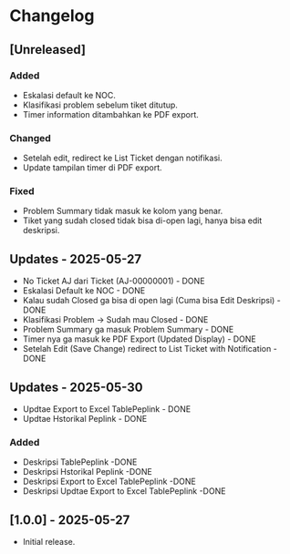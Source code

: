 # Changelog

## [Unreleased]
### Added
- Eskalasi default ke NOC.
- Klasifikasi problem sebelum tiket ditutup.
- Timer information ditambahkan ke PDF export.

### Changed
- Setelah edit, redirect ke List Ticket dengan notifikasi.
- Update tampilan timer di PDF export.

### Fixed
- Problem Summary tidak masuk ke kolom yang benar.
- Tiket yang sudah closed tidak bisa di-open lagi, hanya bisa edit deskripsi.


## Updates - 2025-05-27
- No Ticket AJ dari Ticket (AJ-00000001) - DONE
- Eskalasi Default ke NOC - DONE
- Kalau sudah Closed ga bisa di open lagi (Cuma bisa Edit Deskripsi) - DONE
- Klasifikasi Problem -> Sudah mau Closed - DONE
- Problem Summary ga masuk Problem Summary - DONE
- Timer nya ga masuk ke PDF Export (Updated Display) - DONE
- Setelah Edit (Save Change) redirect to List Ticket with Notification - DONE

## Updates - 2025-05-30
- Updtae Export to Excel TablePeplink - DONE
- Updtae Hstorikal Peplink - DONE

### Added
- Deskripsi TablePeplink -DONE
- Deskripsi Hstorikal Peplink -DONE
- Deskripsi Export to Excel TablePeplink -DONE
- Deskripsi Updtae Export to Excel TablePeplink -DONE


## [1.0.0] - 2025-05-27
- Initial release.